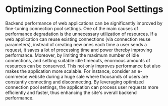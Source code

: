# Optimizing Connection Pool Settings

Backend performance of web applications can be significantly improved by fine-tuning connection pool settings. One of the main causes of performance degradation is the unnecessary utilization of resources. If a web application can reuse existing connections (via connection reuse parameters), instead of creating new ones each time a user sends a request, it saves a lot of processing time and power thereby improving performance. Moreover, by limiting the maximum number of idle connections, and setting suitable idle timeouts, enormous amounts of resources can be conserved. This not only improves performance but also makes the application more scalable. For instance, consider an e-commerce website during a huge sale where thousands of users are constantly connecting and disconnecting. By leveraging optimized connection pool settings, the application can process user requests more efficiently and faster, thus enhancing the site's overall backend performance.